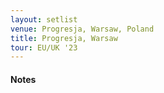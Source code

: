 ```yaml
---
layout: setlist
venue: Progresja, Warsaw, Poland
title: Progresja, Warsaw
tour: EU/UK '23
---
```


#### Notes
